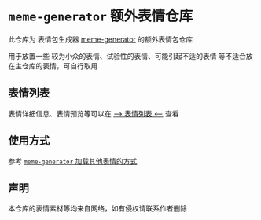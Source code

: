 # `meme-generator` 额外表情仓库

此仓库为 表情包生成器 [meme-generator](https://github.com/MeetWq/meme-generator) 的额外表情包仓库

用于放置一些 较为小众的表情、试验性的表情、可能引起不适的表情 等不适合放在主仓库的表情，可自行取用


## 表情列表

表情详细信息、表情预览等可以在 [--> 表情列表 <--](docs/memes.md) 查看


## 使用方式

参考 [`meme-generator` 加载其他表情的方式](https://github.com/MeetWq/meme-generator/blob/main/README.md#加载其他表情)


## 声明

本仓库的表情素材等均来自网络，如有侵权请联系作者删除
